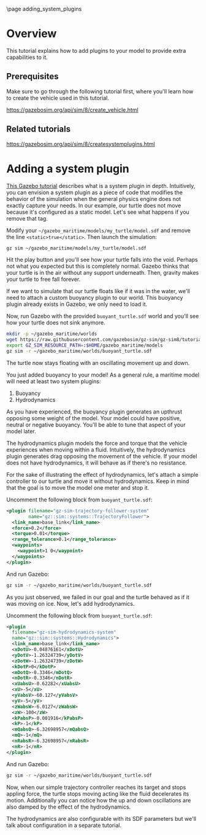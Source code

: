\page adding_system_plugins

# Overview

This tutorial explains how to add plugins to your model to provide extra
capabilities to it.

## Prerequisites

Make sure to go through the following tutorial first, where you'll learn how
to create the vehicle used in this tutorial.

https://gazebosim.org/api/sim/8/create_vehicle.html

## Related tutorials

https://gazebosim.org/api/sim/8/createsystemplugins.html

# Adding a system plugin

[This Gazebo tutorial](https://gazebosim.org/api/sim/8/createsystemplugins.html)
describes what is a system plugin in depth. Intuitively, you can envision a
system plugin as a piece of code that modifies the behavior of the simulation
when the general physics engine does not exactly capture your needs.
In our example, our turtle does not move because it's configured as a static
model. Let's see what happens if you remove that tag.

Modify your `~/gazebo_maritime/models/my_turtle/model.sdf` and remove the line
 `<static>true</static>`. Then launch the simulation:

```bash
gz sim ~/gazebo_maritime/models/my_turtle/model.sdf
```

Hit the play button and you'll see how your turtle falls into the void. Perhaps
not what you expected but this is completely normal. Gazebo thinks that your
turtle is in the air without any support underneath. Then, gravity makes your
turtle to free fall forever.

If we want to simulate that our turtle floats like if it was in the water,
we'll need to attach a custom buoyancy plugin to our world. This buoyancy plugin
already exists in Gazebo, we only need to load it.

Now, run Gazebo with the provided `buoyant_turtle.sdf` world and you'll see how
your turtle does not sink anymore.

```bash
mkdir -p ~/gazebo_maritime/worlds
wget https://raw.githubusercontent.com/gazebosim/gz-sim/gz-sim8/tutorials/files/adding_system_plugins/buoyant_turtle.sdf -O ~/gazebo_maritime/worlds/buoyant_turtle.sdf
export GZ_SIM_RESOURCE_PATH=:$HOME/gazebo_maritime/models
gz sim -r ~/gazebo_maritime/worlds/buoyant_turtle.sdf
```

The turtle now stays floating with an oscillating movement up and down.

You just added buoyancy to your model! As a general rule, a maritime model will
need at least two system plugins:

1. Buoyancy
2. Hydrodynamics

As you have experienced, the buoyancy plugin generates an upthrust opposing some
weight of the model. Your model could have positive, neutral or negative
buoyancy. You'll be able to tune that aspect of your model later.

The hydrodynamics plugin models the force and torque that the vehicle
experiences when moving within a fluid. Intuitively, the hydrodynamics plugin
generates drag opposing the movement of the vehicle. If your model does not have
hydrodynamics, it will behave as if there's no resistance.

For the sake of illustrating the effect of hydrodynamics, let's attach a simple
controller to our turtle and move it without hydrodynamics. Keep in mind that
the goal is to move the model one meter and stop it.

Uncomment the following block from `buoyant_turtle.sdf`:

```xml
<plugin filename="gz-sim-trajectory-follower-system"
        name="gz::sim::systems::TrajectoryFollower">
  <link_name>base_link</link_name>
  <force>0.2</force>
  <torque>0.01</torque>
  <range_tolerance>0.1</range_tolerance>
  <waypoints>
    <waypoint>1 0</waypoint>
  </waypoints>
</plugin>
```

And run Gazebo:

```bash
gz sim -r ~/gazebo_maritime/worlds/buoyant_turtle.sdf
```

As you just observed, we failed in our goal and the turtle behaved as if it was
moving on ice. Now, let's add hydrodynamics.

Uncomment the following block from `buoyant_turtle.sdf`:

```xml
<plugin
  filename="gz-sim-hydrodynamics-system"
  name="gz::sim::systems::Hydrodynamics">
  <link_name>base_link</link_name>
  <xDotU>-0.04876161</xDotU>
  <yDotV>-1.26324739</yDotV>
  <zDotW>-1.26324739</zDotW>
  <kDotP>0</kDotP>
  <mDotQ>-0.3346</mDotQ>
  <nDotR>-0.3346</nDotR>
  <xUabsU>-0.62282</xUabsU>
  <xU>-5</xU>
  <yVabsV>-60.127</yVabsV>
  <yV>-5</yV>
  <zWabsW>-6.0127</zWabsW>
  <zW>-100</zW>
  <kPabsP>-0.001916</kPabsP>
  <kP>-1</kP>
  <mQabsQ>-6.32698957</mQabsQ>
  <mQ>-1</mQ>
  <nRabsR>-6.32698957</nRabsR>
  <nR>-1</nR>
</plugin>
```

And run Gazebo:

```bash
gz sim -r ~/gazebo_maritime/worlds/buoyant_turtle.sdf
```

Now, when our simple trajectory controller reaches its target and stops appling
force, the turtle stops moving acting like the fluid decelerates its motion.
Additionally you can notice how the up and down oscillations are also damped by
the effect of the hydrodynamics.

The hydrodynamics are also configurable with its SDF parameters but we'll talk
about configuration in a separate tutorial.
